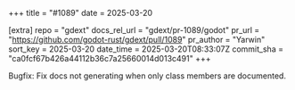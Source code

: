 +++
title = "#1089"
date = 2025-03-20

[extra]
repo = "gdext"
docs_rel_url = "gdext/pr-1089/godot"
pr_url = "https://github.com/godot-rust/gdext/pull/1089"
pr_author = "Yarwin"
sort_key = 2025-03-20
date_time = 2025-03-20T08:33:07Z
commit_sha = "ca0fcf67b426a44112b36c7a25660014d013c491"
+++

Bugfix: Fix docs not generating when only class members are documented.
